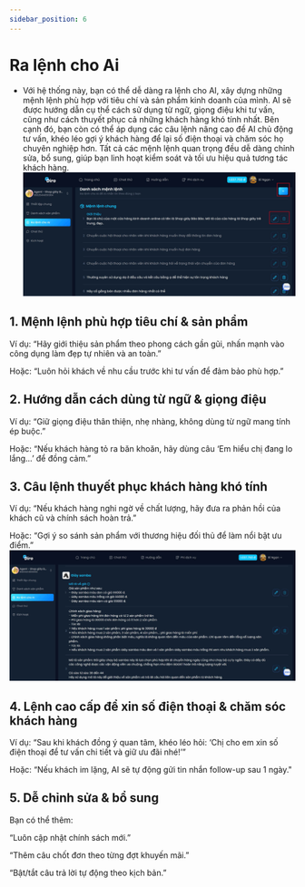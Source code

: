 ```yaml
---
sidebar_position: 6
---
```

# Ra lệnh cho Ai
- Với hệ thống này, bạn có thể dễ dàng ra lệnh cho AI, xây dựng những mệnh lệnh phù hợp với tiêu chí và sản phẩm kinh doanh của mình. AI sẽ được hướng dẫn cụ thể cách sử dụng từ ngữ, giọng điệu khi tư vấn, cũng như cách thuyết phục cả những khách hàng khó tính nhất. Bên cạnh đó, bạn còn có thể áp dụng các câu lệnh nâng cao để AI chủ động tư vấn, khéo léo gợi ý khách hàng để lại số điện thoại và chăm sóc họ chuyên nghiệp hơn. Tất cả các mệnh lệnh quan trọng đều dễ dàng chỉnh sửa, bổ sung, giúp bạn linh hoạt kiểm soát và tối ưu hiệu quả tương tác khách hàng.
![b16](b16.jpg)
## 1. Mệnh lệnh phù hợp tiêu chí & sản phẩm
Ví dụ: “Hãy giới thiệu sản phẩm theo phong cách gần gũi, nhấn mạnh vào công dụng làm đẹp tự nhiên và an toàn.”

Hoặc: “Luôn hỏi khách về nhu cầu trước khi tư vấn để đảm bảo phù hợp.”
## 2. Hướng dẫn cách dùng từ ngữ & giọng điệu
Ví dụ: “Giữ giọng điệu thân thiện, nhẹ nhàng, không dùng từ ngữ mang tính ép buộc.”

Hoặc: “Nếu khách hàng tỏ ra băn khoăn, hãy dùng câu ‘Em hiểu chị đang lo lắng…’ để đồng cảm.”

## 3. Câu lệnh thuyết phục khách hàng khó tính
Ví dụ: “Nếu khách hàng nghi ngờ về chất lượng, hãy đưa ra phản hồi của khách cũ và chính sách hoàn trả.”

Hoặc: “Gợi ý so sánh sản phẩm với thương hiệu đối thủ để làm nổi bật ưu điểm.”
![b17](b17.jpg)
## 4. Lệnh cao cấp để xin số điện thoại & chăm sóc khách hàng
Ví dụ: “Sau khi khách đồng ý quan tâm, khéo léo hỏi: ‘Chị cho em xin số điện thoại để tư vấn chi tiết và giữ ưu đãi nhé!’”

Hoặc: “Nếu khách im lặng, AI sẽ tự động gửi tin nhắn follow-up sau 1 ngày."
## 5. Dễ chỉnh sửa & bổ sung
Bạn có thể thêm:

“Luôn cập nhật chính sách mới.”

“Thêm câu chốt đơn theo từng đợt khuyến mãi.”

“Bật/tắt câu trả lời tự động theo kịch bản.”